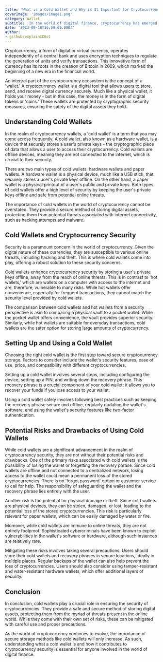 ```yaml
---
title: 'What is a Cold Wallet and Why is It Important for Cryptocurrency Security?'
coverImage: 'images/image1.png'
category: Wallet
subtitle: 'In the world of digital finance, cryptocurrency has emerged as a revolutionary concept that has reshaped our understanding of monetary transactions.'
date: '2023-09-18T16:00:00.000Z'
author: 
- github:explainCKBot
---
```



Cryptocurrency, a form of digital or virtual currency, operates independently of a central bank and uses encryption techniques to regulate the generation of units and verify transactions. This innovative form of currency has its roots in the creation of Bitcoin in 2009, which marked the beginning of a new era in the financial world.

An integral part of the cryptocurrency ecosystem is the concept of a 'wallet.' A cryptocurrency wallet is a digital tool that allows users to store, send, and receive digital currency securely. Much like a physical wallet, it holds your money - but in this case, the money is in the form of digital tokens or 'coins.' These wallets are protected by cryptographic security measures, ensuring the safety of the digital assets they hold.


## Understanding Cold Wallets

In the realm of cryptocurrency wallets, a 'cold wallet' is a term that you may come across frequently. A cold wallet, also known as a hardware wallet, is a device that securely stores a user's private keys - the cryptographic piece of data that allows a user to access their cryptocurrency. Cold wallets are offline devices, meaning they are not connected to the internet, which is crucial to their security.

There are two main types of cold wallets: hardware wallets and paper wallets. A hardware wallet is a physical device, much like a USB stick, that securely stores a user's private keys offline. On the other hand, a paper wallet is a physical printout of a user's public and private keys. Both types of cold wallets offer a high level of security by keeping the user's private keys offline and safe from potential online threats.

The importance of cold wallets in the world of cryptocurrency cannot be overstated. They provide a secure method of storing digital assets, protecting them from potential threats associated with internet connectivity, such as hacking attempts and malware.


## Cold Wallets and Cryptocurrency Security

Security is a paramount concern in the world of cryptocurrency. Given the digital nature of these currencies, they are susceptible to various online threats, including hacking and theft. This is where cold wallets come into play, offering a robust solution to these security concerns.

Cold wallets enhance cryptocurrency security by storing a user's private keys offline, away from the reach of online threats. This is in contrast to 'hot wallets,' which are wallets on a computer with access to the internet and are, therefore, vulnerable to many risks. While hot wallets offer convenience, especially for frequent transactions, they cannot match the security level provided by cold wallets.

The comparison between cold wallets and hot wallets from a security perspective is akin to comparing a physical vault to a pocket wallet. While the pocket wallet offers convenience, the vault provides superior security. Similarly, while hot wallets are suitable for everyday transactions, cold wallets are the safer option for storing large amounts of cryptocurrency.


## Setting Up and Using a Cold Wallet

Choosing the right cold wallet is the first step toward secure cryptocurrency storage. Factors to consider include the wallet's security features, ease of use, price, and compatibility with different cryptocurrencies.

Setting up a cold wallet involves several steps, including configuring the device, setting up a PIN, and writing down the recovery phrase. This recovery phrase is a crucial component of your cold wallet; it allows you to recover your funds if you lose access to your wallet.

Using a cold wallet safely involves following best practices such as keeping the recovery phrase secure and offline, regularly updating the wallet's software, and using the wallet's security features like two-factor authentication.


## Potential Risks and Drawbacks of Using Cold Wallets

While cold wallets are a significant advancement in the realm of cryptocurrency security, they are not without their potential risks and drawbacks. One of the primary risks associated with cold wallets is the possibility of losing the wallet or forgetting the recovery phrase. Since cold wallets are offline and not connected to a centralized network, losing access to the wallet could mean a permanent loss of the stored cryptocurrencies. There is no 'forgot password' option or customer service to call for help. The responsibility of safeguarding the wallet and the recovery phrase lies entirely with the user.

Another risk is the potential for physical damage or theft. Since cold wallets are physical devices, they can be stolen, damaged, or lost, leading to the potential loss of the stored cryptocurrencies. This risk is particularly relevant for paper wallets, which can be easily damaged by water or fire.

Moreover, while cold wallets are immune to online threats, they are not entirely foolproof. Sophisticated cybercriminals have been known to exploit vulnerabilities in the wallet's software or hardware, although such instances are relatively rare.

Mitigating these risks involves taking several precautions. Users should store their cold wallets and recovery phrases in secure locations, ideally in multiple places. Regular backups of the wallet can also help prevent the loss of cryptocurrencies. Users should also consider using tamper-resistant and water-resistant hardware wallets, which offer additional layers of security.


## Conclusion

In conclusion, cold wallets play a crucial role in ensuring the security of cryptocurrencies. They provide a safe and secure method of storing digital assets, protecting them from the myriad of threats present in the online world. While they come with their own set of risks, these can be mitigated with careful use and proper precautions.

As the world of cryptocurrency continues to evolve, the importance of secure storage methods like cold wallets will only increase. As such, understanding what a cold wallet is and how it contributes to cryptocurrency security is essential for anyone involved in the world of digital finance.
